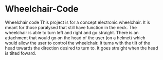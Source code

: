 # Wheelchair-Code
Wheelchair code
This project is for a concept electronic wheelchair. 
It is meant for those paralysed that still have function in the neck. 
The wheelchair is able to turn left and right and go straight.
There is an attachment that would go on the head of the user (on a helmet) which would allow the user to control the wheelchair. 
It turns with the tilt of the head towards the direction desired to turn to.
It goes straight when the head is tilted foward. 
